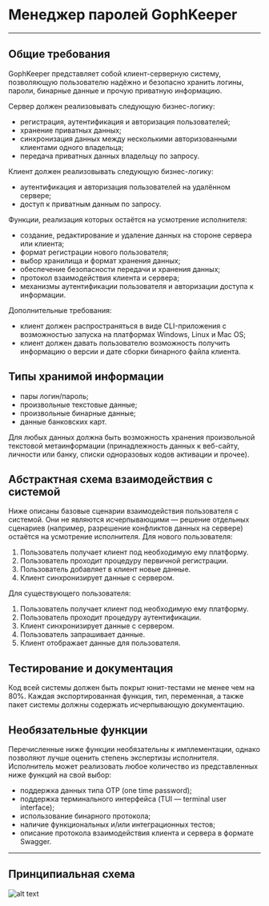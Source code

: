 # Менеджер паролей GophKeeper

-----
## Общие требования

GophKeeper представляет собой клиент-серверную систему, позволяющую пользователю надёжно и безопасно хранить логины, пароли, бинарные данные и прочую приватную информацию.

Сервер должен реализовывать следующую бизнес-логику:

<ul>
  <li>регистрация, аутентификация и авторизация пользователей;</li>
  <li>хранение приватных данных;</li>
  <li>синхронизация данных между несколькими авторизованными клиентами одного владельца;</li>
  <li>передача приватных данных владельцу по запросу.</li>
</ul>

Клиент должен реализовывать следующую бизнес-логику:

<ul>
  <li>аутентификация и авторизация пользователей на удалённом сервере;</li>
  <li>доступ к приватным данным по запросу.</li>
</ul>

Функции, реализация которых остаётся на усмотрение исполнителя:

<ul>
  <li>создание, редактирование и удаление данных на стороне сервера или клиента;</li>
  <li>формат регистрации нового пользователя;</li>
  <li>выбор хранилища и формат хранения данных;</li>
  <li>обеспечение безопасности передачи и хранения данных;</li>
  <li>протокол взаимодействия клиента и сервера;</li>
  <li>механизмы аутентификации пользователя и авторизации доступа к информации.</li>
</ul> 

Дополнительные требования:

<ul>
  <li>клиент должен распространяться в виде CLI-приложения с возможностью запуска на платформах Windows, Linux и Mac OS;</li>
  <li>клиент должен давать пользователю возможность получить информацию о версии и дате сборки бинарного файла клиента.</li>
</ul> 

## Типы хранимой информации

<ul>
  <li>пары логин/пароль;</li>
  <li>произвольные текстовые данные;</li>
  <li>произвольные бинарные данные;</li>
  <li>данные банковских карт.</li>
</ul>

Для любых данных должна быть возможность хранения произвольной текстовой метаинформации (принадлежность данных к веб-сайту, личности или банку, списки одноразовых кодов активации и прочее).

## Абстрактная схема взаимодействия с системой
Ниже описаны базовые сценарии взаимодействия пользователя с системой. Они не являются исчерпывающими — решение отдельных сценариев (например, разрешение конфликтов данных на сервере) остаётся на усмотрение исполнителя.
Для нового пользователя:

 <ol>
  <li>Пользователь получает клиент под необходимую ему платформу.</li>
  <li>Пользователь проходит процедуру первичной регистрации.</li>
  <li>Пользователь добавляет в клиент новые данные.</li>
  <li>Клиент синхронизирует данные с сервером.</li>
</ol>  

Для существующего пользователя:

 <ol>
  <li>Пользователь получает клиент под необходимую ему платформу.</li>
  <li>Пользователь проходит процедуру аутентификации.</li>
  <li>Клиент синхронизирует данные с сервером.</li>
  <li>Пользователь запрашивает данные.</li>
  <li>Клиент отображает данные для пользователя.</li>
</ol>  

## Тестирование и документация
Код всей системы должен быть покрыт юнит-тестами не менее чем на 80%. Каждая экспортированная функция, тип, переменная, а также пакет системы должны содержать исчерпывающую документацию.
## Необязательные функции
Перечисленные ниже функции необязательны к имплементации, однако позволяют лучше оценить степень экспертизы исполнителя. Исполнитель может реализовать любое количество из представленных ниже функций на свой выбор:

 <ul>
  <li>поддержка данных типа OTP (one time password);</li>
  <li>поддержка терминального интерфейса (TUI — terminal user interface);</li>
  <li>использование бинарного протокола;</li>
  <li>наличие функциональных и/или интеграционных тестов;</li>
  <li>описание протокола взаимодействия клиента и сервера в формате Swagger.</li>
</ul>

-----
## Принципиальная схема

![alt text](https://github.com/vasiliyantufev/gophkeeper/web/assets/schema.png?raw=true)
